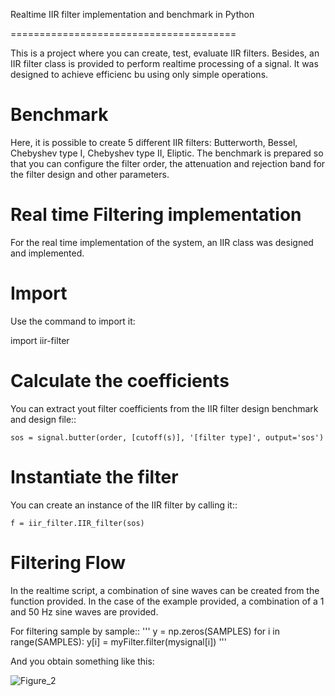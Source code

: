
Realtime IIR filter implementation and benchmark in Python

=======================================


This is a project where you can create, test, evaluate IIR filters. Besides, an IIR filter class is provided to perform realtime
processing of a signal. It was designed to achieve efficienc bu using only simple operations. 

Benchmark
=========

Here, it is possible to create 5 different IIR filters: Butterworth, Bessel, Chebyshev type I, Chebyshev type II, Eliptic. The benchmark is prepared so that you can configure the filter order, the attenuation and rejection band for the filter design and other parameters. 

Real time Filtering implementation
=======

For the real time implementation of the system, an IIR class was designed and implemented. 

Import
======

Use the command to import it:

  import iir-filter

Calculate the coefficients
==========================

You can extract yout filter coefficients from the IIR filter design benchmark and design file::

    sos = signal.butter(order, [cutoff(s)], '[filter type]', output='sos')


Instantiate the filter
==================

You can create an instance of the IIR filter by calling it::

    f = iir_filter.IIR_filter(sos)

Filtering Flow
====

In the realtime script, a combination of sine waves can be created from the function provided. In the case of the example provided, a combination of a 1 and 50 Hz sine waves are provided.

For filtering sample by sample::
'''
y = np.zeros(SAMPLES)
for i in range(SAMPLES):
    y[i] = myFilter.filter(mysignal[i])
'''

And you obtain something like this:

![Figure_2](https://user-images.githubusercontent.com/16301652/101928475-ee7a5700-3bd5-11eb-9cdb-1f15a0c49a4d.png)










